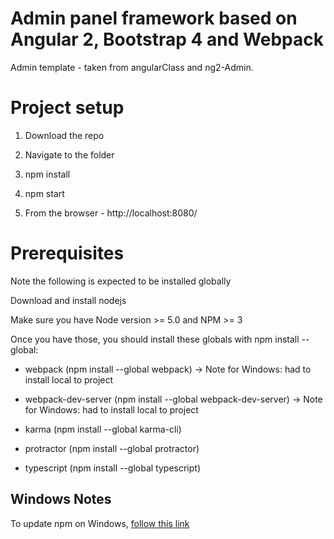 # Admin panel framework based on Angular 2, Bootstrap 4 and Webpack


Admin template - taken from angularClass and ng2-Admin.

# Project setup #

1. Download the repo

2. Navigate to the folder

3. npm install

4. npm start

5. From the browser - http://localhost:8080/


# Prerequisites #
Note the following is expected to be installed globally


Download and install nodejs 

Make sure you have Node version >= 5.0 and NPM >= 3

Once you have those, you should install these globals with npm install --global:

* webpack (npm install --global webpack)  -> Note for Windows: had to install local to project

* webpack-dev-server (npm install --global webpack-dev-server)  -> Note for Windows: had to install local to project

* karma (npm install --global karma-cli)

* protractor (npm install --global protractor)

* typescript (npm install --global typescript)



## Windows Notes ##
To update npm on Windows, [follow this link](http://stackoverflow.com/questions/18412129/how-do-i-update-node-and-npm-on-windows)